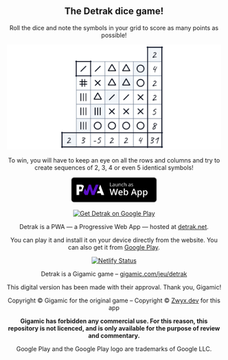 <div align="center">

## The Detrak dice game!

Roll the dice and note the symbols in your grid to score as many points as possible!

<img src="./res/play.google.com/feature-graphic/light.png" alt="Detrak grid" width="500"/>

To win, you will have to keep an eye on all the rows and columns and try to create sequences of 2, 3, 4 or even 5 identical symbols!

<a href="https://detrak.net" target="_blank"><img src="./webmaxru--progressive-web-apps-logo--PWA-dark-en.svg" alt="Go to detrak.net" width="200px"/></a>

<a href="https://play.google.com/store/apps/details?id=net.detrak.twa" target="_blank"><img src="https://play.google.com/intl/en_us/badges/static/images/badges/en_badge_web_generic.png" alt="Get Detrak on Google Play" width="230px" /></a>

Detrak is a PWA — a Progressive Web App — hosted at [detrak.net](https://detrak.net).

You can play it and install it on your device directly from the website. You can also get it from [Google Play](https://play.google.com/store/apps/details?id=net.detrak.twa).

<!-- <img src="./public/favicon-196.png" alt="Detrak logo" width="48px"/> -->

[![Netlify Status](https://api.netlify.com/api/v1/badges/7515fd68-c12e-4077-96d4-9c467ade38ac/deploy-status)](https://app.netlify.com/sites/detrak-zwyx/deploys)

Detrak is a Gigamic game – [gigamic.com/jeu/detrak](https://www.gigamic.com/jeu/detrak)

This digital version has been made with their approval. Thank you, Gigamic!

Copyright © Gigamic for the original game – Copyright © [Zwyx.dev](https://zwyx.dev) for this app

**Gigamic has forbidden any commercial use. For this reason, this repository is not licenced, and is only available for the purpose of review and commentary.**

Google Play and the Google Play logo are trademarks of Google LLC.

</div>

